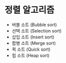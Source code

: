 # 정렬 알고리즘

- 버블 소트 (Bubble sort)
- 선택 소트 (Selection sort)
- 삽입 소트 (Insert sort)
- 합병 소트 (Merge sort)
- 퀵 소트 (Quick sort)
- 힙 소트 (Heap sort)
